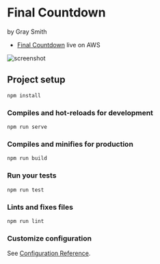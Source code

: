 # Final Countdown
by Gray Smith

- [Final Countdown](http://gsfinalcountdown.com.s3-website-us-east-1.amazonaws.com/) live on AWS

<img src="https://i.imgur.com/2404iui.png" alt="screenshot" />

## Project setup
```
npm install
```

### Compiles and hot-reloads for development
```
npm run serve
```

### Compiles and minifies for production
```
npm run build
```

### Run your tests
```
npm run test
```

### Lints and fixes files
```
npm run lint
```

### Customize configuration
See [Configuration Reference](https://cli.vuejs.org/config/).
